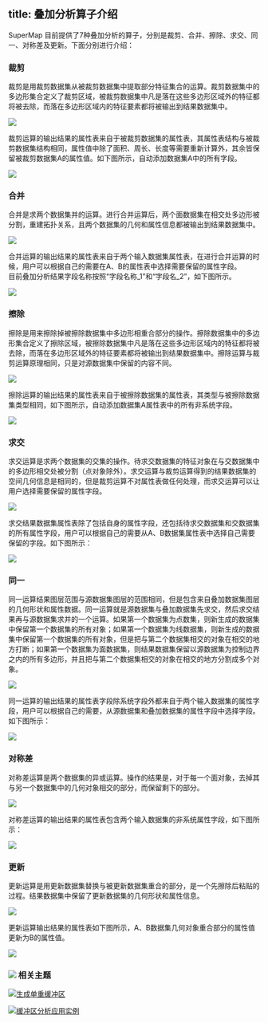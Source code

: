 title: 叠加分析算子介绍
---
  
SuperMap 目前提供了7种叠加分析的算子，分别是裁剪、合并、擦除、求交、同一、对称差及更新。下面分别进行介绍：

### 裁剪  

裁剪是用裁剪数据集从被裁剪数据集中提取部分特征集合的运算。裁剪数据集中的多边形集合定义了裁剪区域，被裁剪数据集中凡是落在这些多边形区域外的特征都将被去除，而落在多边形区域内的特征要素都将被输出到结果数据集中。  
  
![](img/clipbuttonoperation.png)  
  
裁剪运算的输出结果的属性表来自于被裁剪数据集的属性表，其属性表结构与被裁剪数据集结构相同，属性值中除了面积、周长、长度等需要重新计算外，其余皆保留被裁剪数据集A的属性值。如下图所示，自动添加数据集A中的所有字段。  
  
![](img/clipbuttonproperty.png)  

### 合并  

合并是求两个数据集并的运算。进行合并运算后，两个面数据集在相交处多边形被分割，重建拓扑关系，且两个数据集的几何和属性信息都被输出到结果数据集中。
  
![](img/unionbuttonoperation.png)  
  
合并运算的输出结果的属性表来自于两个输入数据集属性表，在进行合并运算的时候，用户可以根据自己的需要在A、B的属性表中选择需要保留的属性字段。  
目前叠加分析结果字段名称按照“字段名称_1”和“字段名_2”，如下图所示。
  
![](img/unionbuttonproperty.png) 

### 擦除  

擦除是用来擦除掉被擦除数据集中多边形相重合部分的操作。擦除数据集中的多边形集合定义了擦除区域，被擦除数据集中凡是落在这些多边形区域内的特征都将被去除，而落在多边形区域外的特征要素都将被输出到结果数据集中。擦除运算与裁剪运算原理相同，只是对源数据集中保留的内容不同。
 
![](img/erasebuttonoperation.png)  
  
擦除运算的输出结果的属性表来自于被擦除数据集的属性表，其类型与被擦除数据集类型相同，如下图所示，自动添加数据集A属性表中的所有非系统字段。

![](img/erasebuttonproperty.png)   
   
### 求交

求交运算是求两个数据集的交集的操作。待求交数据集的特征对象在与交数据集中的多边形相交处被分割（点对象除外）。求交运算与裁剪运算得到的结果数据集的空间几何信息是相同的，但是裁剪运算不对属性表做任何处理，而求交运算可以让用户选择需要保留的属性字段。
 
![](img/intersectbuttonoperation.png)  
  
求交结果数据集属性表除了包括自身的属性字段，还包括待求交数据集和交数据集的所有属性字段，用户可以根据自己的需要从A、B数据集属性表中选择自己需要保留的字段。如下图所示：

![](img/intersectbuttonproperty.png)     
  
### 同一

同一运算结果图层范围与源数据集图层的范围相同，但是包含来自叠加数据集图层的几何形状和属性数据。同一运算就是源数据集与叠加数据集先求交，然后求交结果再与源数据集求并的一个运算。如果第一个数据集为点数集，则新生成的数据集中保留第一个数据集的所有对象；如果第一个数据集为线数据集，则新生成的数据集中保留第一个数据集的所有对象，但是把与第二个数据集相交的对象在相交的地方打断；如果第一个数据集为面数据集，则结果数据集保留以源数据集为控制边界之内的所有多边形，并且把与第二个数据集相交的对象在相交的地方分割成多个对象。
 
![](img/identitybuttonoperation.png)  
  
同一运算的输出结果的属性表字段除系统字段外都来自于两个输入数据集的属性字段，用户可以根据自己的需要，从源数据集和叠加数据集的属性字段中选择字段。如下图所示：

![](img/identitybuttonproperty.png)   
  
### 对称差

对称差运算是两个数据集的异或运算。操作的结果是，对于每一个面对象，去掉其与另一个数据集中的几何对象相交的部分，而保留剩下的部分。 

![](img/xorbuttonoperation.png)  
  
对称差运算的输出结果的属性表包含两个输入数据集的非系统属性字段，如下图所示：

![](img/xorbuttonproperty.png)   

### 更新

更新运算是用更新数据集替换与被更新数据集重合的部分，是一个先擦除后粘贴的过程。结果数据集中保留了更新数据集的几何形状和属性信息。

![](img/updatebuttonoperation.png)  
  
更新运算输出结果的属性表如下图所示，A、B数据集几何对象重合部分的属性值更新为B的属性值。  

![](img/updatebuttonproperty.png)   

  

### ![](img/seealso.png) 相关主题

![](img/smalltitle.png)[生成单重缓冲区](SingleBuffer.html)

![](img/smalltitle.png)[缓冲区分析应用实例](BufferAnalyst_Example.html)


